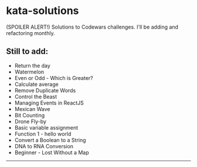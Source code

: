 # kata-solutions
(SPOILER ALERT!) Solutions to Codewars challenges. I'll be adding and refactoring monthly.
## Still to add:
 - Return the day
 - Watermelon
 - Even or Odd - Which is Greater?
 - Calculate average
 - Remove Duplicate Words
 - Control the Beast
 - Managing Events in ReactJS
 - Mexican Wave
 - Bit Counting
 - Drone Fly-by
 - Basic variable assignment
 - Function 1 - hello world
 - Convert a Boolean to a String
 - DNA to RNA Conversion
 - Beginner - Lost Without a Map
 ____
 
